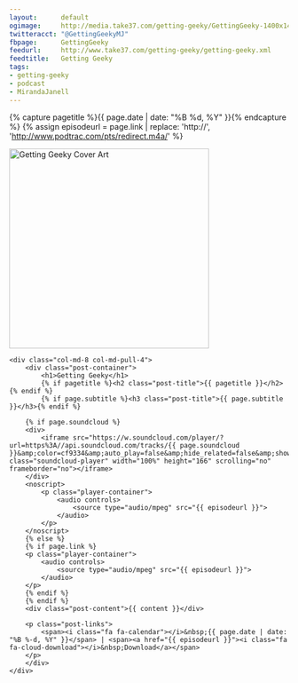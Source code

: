 ```yaml
---
layout:      default
ogimage:     http://media.take37.com/getting-geeky/GettingGeeky-1400x1400-Cropped.png
twitteracct: "@GettingGeekyMJ"
fbpage:      GettingGeeky
feedurl:     http://www.take37.com/getting-geeky/getting-geeky.xml
feedtitle:   Getting Geeky
tags:
- getting-geeky
- podcast
- MirandaJanell
---
```

{% capture pagetitle %}{{ page.date | date: "%B %d, %Y" }}{% endcapture %}
{% assign episodeurl = page.link | replace: 'http://', 'http://www.podtrac.com/pts/redirect.m4a/' %}

<div class="row">
	<div class="col-md-4 col-md-push-8">
		<img src="http://media.take37.com/getting-geeky/GettingGeeky-360x360.png" width="360" height="360" class="img-responsive" alt="Getting Geeky Cover Art" />
	</div>

	<div class="col-md-8 col-md-pull-4">
		<div class="post-container">
			<h1>Getting Geeky</h1>
			{% if pagetitle %}<h2 class="post-title">{{ pagetitle }}</h2>{% endif %}
			{% if page.subtitle %}<h3 class="post-title">{{ page.subtitle }}</h3>{% endif %}

		{% if page.soundcloud %}
		<div>
			<iframe src="https://w.soundcloud.com/player/?url=https%3A//api.soundcloud.com/tracks/{{ page.soundcloud }}&amp;color=cf9334&amp;auto_play=false&amp;hide_related=false&amp;show_comments=true&amp;show_user=true&amp;show_reposts=false&amp;visual=false&amp;show_artwork=false" class="soundcloud-player" width="100%" height="166" scrolling="no" frameborder="no"></iframe>
		</div>
		<noscript>
			<p class="player-container">
				<audio controls>
					<source type="audio/mpeg" src="{{ episodeurl }}">
				</audio>
			</p>
		</noscript>
		{% else %}
		{% if page.link %}
		<p class="player-container">
			<audio controls>
				<source type="audio/mpeg" src="{{ episodeurl }}">
			</audio>
		</p>
		{% endif %}
		{% endif %}
		<div class="post-content">{{ content }}</div>

		<p class="post-links">
			<span><i class="fa fa-calendar"></i>&nbsp;{{ page.date | date: "%B %-d, %Y" }}</span> | <span><a href="{{ episodeurl }}"><i class="fa fa-cloud-download"></i>&nbsp;Download</a></span>
		</p>
		</div>
	</div>
</div>
